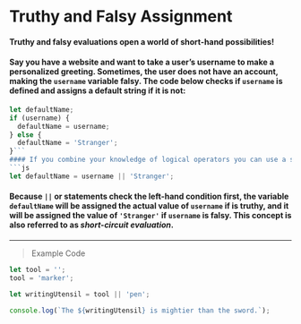 # Truthy and Falsy Assignment

#### Truthy and falsy evaluations open a world of short-hand possibilities!

#### Say you have a website and want to take a user’s username to make a personalized greeting. Sometimes, the user does not have an account, making the `username` variable falsy. The code below checks if `username` is defined and assigns a default string if it is not:
```js
let defaultName;
if (username) {
  defaultName = username;
} else {
  defaultName = 'Stranger';
}```
#### If you combine your knowledge of logical operators you can use a short-hand for the code above. In a boolean condition, JavaScript assigns the truthy value to a variable if you use the `||` operator in your assignment:
```js
let defaultName = username || 'Stranger';
```
#### Because `||` or statements check the left-hand condition first, the variable `defaultName` will be assigned the actual value of `username` if is truthy, and it will be assigned the value of `'Stranger'` if `username` is falsy. This concept is also referred to as *short-circuit evaluation*.
---
> Example Code
```js
let tool = '';
tool = 'marker';

let writingUtensil = tool || 'pen';

console.log(`The ${writingUtensil} is mightier than the sword.`);
```